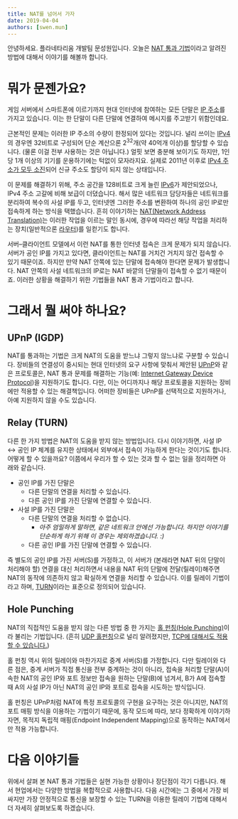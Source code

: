 ```yaml
---
title: NAT를 넘어서 가자
date: 2019-04-04
authors: [swen.mun]
---
```



안녕하세요. 플라네타리움 개발팀 문성원입니다. 오늘은 [NAT 통과 기법]이라고 알려진 방법에 대해서 이야기를 해볼까 합니다.

# 뭐가 문젠가요?

게임 서버에서 스마트폰에 이르기까지 현대 인터넷에 참여하는 모든 단말은 [IP 주소]를 가지고 있습니다. 이는 한 단말이 다른 단말에 연결하여 메시지를 주고받기 위함인데요.

근본적인 문제는 이러한 IP 주소의 수량이 한정되어 있다는 것입니다. 널리 쓰이는 [IPv4]의 경우엔 32비트로 구성되어 단순 계산으론 2<sup>32</sup>개(약 40억개 이상)를 할당할 수 있습니다. (물론 이걸 전부 사용하는 것은 아닙니다.) 얼핏 보면 충분해 보이기도 하지만, 1인당 1개 이상의 기기를 운용하기에는 턱없이 모자라지요. 실제로 2011년 이후로 [IPv4 주소가 모두 소진][IPv4 address exhaustion]되어 신규 주소도 할당이 되지 않는 상태입니다.

이 문제를 해결하기 위해, 주소 공간을 128비트로 크게 늘린 [IPv6]가 제안되었으나, IPv4 주소 고갈에 비해 보급이 더뎠습니다. 해서 많은 네트워크 담당자들은 네트워크를 분리하여 복수의 사설 IP를 두고, 인터넷엔 그러한 주소를 변환하여 하나의 공인 IP로만 접속하게 하는 방식을 택했습니다. 흔히 이야기하는 [NAT(Network Address Translation)][NAT]는 이러한 작업을 이르는 말인 동시에, 경우에 따라선 해당 작업을 처리하는 장치(일반적으론 [라우터][Router])를 일컫기도 합니다.

서버–클라이언트 모델에서 이런 NAT를 통한 인터넷 접속은 크게 문제가 되지 않습니다. 서버가 공인 IP를 가지고 있다면, 클라이언트는 NAT를 거치건 거치지 않건 접속할 수 있기 때문이죠. 하지만 만약 NAT 안쪽에 있는 단말에 접속해야 한다면 문제가 발생합니다. NAT 안쪽의 사설 네트워크의 IP로는 NAT 바깥의 단말들이 접속할 수 없기 때문이죠. 이러한 상황을 해결하기 위한 기법들을 NAT 통과 기법이라고 합니다.

# 그래서 뭘 써야 하나요?

## UPnP (IGDP)

NAT를 통과하는 기법은 크게 NAT의 도움을 받느냐 그렇지 않느냐로 구분할 수 있습니다. 장비들의 연결성이 중시되는 현대 인터넷의 요구 사항에 맞춰서 제안된 [UPnP]와 같은 프로토콜은, NAT 통과 문제를 해결하는 기능(예: [Internet Gateway Device Protocol][IGDP])을 지원하기도 합니다. 다만, 이는 어디까지나 해당 프로토콜을 지원하는 장비에만 적용할 수 있는 해결책입니다. 어떠한 장비들은 UPnP를 선택적으로 지원하거나, 아예 지원하지 않을 수도 있습니다.

## Relay (TURN)

다른 한 가지 방법은 NAT의 도움을 받지 않는 방법입니다. 다시 이야기하면, 사설 IP ↔ 공인 IP 체계를 유지한 상태에서 외부에서 접속이 가능하게 한다는 것이기도 합니다. 어떻게 할 수 있을까요? 이쯤에서 우리가 할 수 있는 것과 할 수 없는 일을 정리하면 아래와 같습니다.

- 공인 IP를 가진 단말은
    - 다른 단말의 연결을 처리할 수 있습니다.
    - 다른 공인 IP를 가진 단말에 연결할 수 있습니다.
- 사설 IP를 가진 단말은
    - 다른 단말의 연결을 처리할 수 없습니다.
        - *아주 엄밀하게 말하면, 같은 네트워크 안에선 가능합니다. 하지만 이야기를 단순하게 하기 위해 이 경우는 제외하겠습니다. :)*
    - 다른 공인 IP를 가진 단말에 연결할 수 있습니다.

즉 별도의 공인 IP를 가진 서버(S)를 가정하고, 이 서버가 (본래라면 NAT 뒤의 단말이 처리해야 할) 연결을 대신 처리하면서 내용을 NAT 뒤의 단말에 전달(릴레이)해주면 NAT의 동작에 의존하지 않고 확실하게 연결을 처리할 수 있습니다. 이를 릴레이 기법이라고 하며, [TURN]이라는 표준으로 정의되어 있습니다.

## Hole Punching

NAT의 직접적인 도움을 받지 않는 다른 방법 중 한 가지는 [홀 펀칭(Hole Punching)][Hole Punching]이라 불리는 기법입니다. (흔히 [UDP 홀펀칭][UDP Hole Punching]으로 널리 알려졌지만, [TCP에 대해서도 적용할 수 있습니다.][TCP Hole Punching])

홀 펀칭 역시 위의 릴레이와 마찬가지로 중계 서버(S)를 가정합니다. 다만 릴레이와 다른 점은, 중계 서버가 직접 통신을 전부 중계하는 것이 아니라, 접속을 처리할 단말(A)이 속한 NAT의 공인 IP와 포트 정보만 접속을 원하는 단말(B)에 넘겨서, B가 A에 접속할 때 A의 사설 IP가 아닌 NAT의 공인 IP와 포트로 접속을 시도하는 방식입니다.

홀 펀칭은 UPnP처럼 NAT에 특정 프로토콜의 구현을 요구하는 것은 아니지만, NAT의 포트 매핑 방식을 이용하는 기법이기 때문에, 동작 모드에 따라, 보다 정확하게 이야기하자면, 목적지 독립적 매핑(Endpoint Independent Mapping)으로 동작하는 NAT에서만 적용 가능합니다.

# 다음 이야기들

위에서 살펴 본 NAT 통과 기법들은 실현 가능한 상황이나 장단점이 각기 다릅니다. 해서 현업에서는 다양한 방법을 복합적으로 사용합니다.  다음 시간에는 그 중에서 가장 비싸지만 가장 안정적으로 통신을 보장할 수 있는 TURN을 이용한 릴레이 기법에 대해서 더 자세히 살펴보도록 하겠습니다.


[NAT 통과 기법]: https://en.wikipedia.org/wiki/NAT_traversal
[IP 주소]: https://en.wikipedia.org/wiki/IP_address
[IPv4]: https://en.wikipedia.org/wiki/IPv4
[IPv4 address exhaustion]: https://en.wikipedia.org/wiki/IPv4_address_exhaustion
[IPv6]: https://en.wikipedia.org/wiki/IPv6
[NAT]: https://en.wikipedia.org/wiki/Network_address_translation
[Router]: https://en.wikipedia.org/wiki/Router_(computing)
[UPnP]: https://en.wikipedia.org/wiki/Universal_Plug_and_Play
[IGDP]: https://en.wikipedia.org/wiki/Internet_Gateway_Device_Protocol
[TURN]: https://en.wikipedia.org/wiki/Traversal_Using_Relays_around_NAT
[Hole Punching]: https://en.wikipedia.org/wiki/Hole_punching_(networking)
[UDP Hole Punching]: https://en.wikipedia.org/wiki/UDP_hole_punching
[TCP Hole Punching]: https://en.wikipedia.org/wiki/TCP_hole_punching
